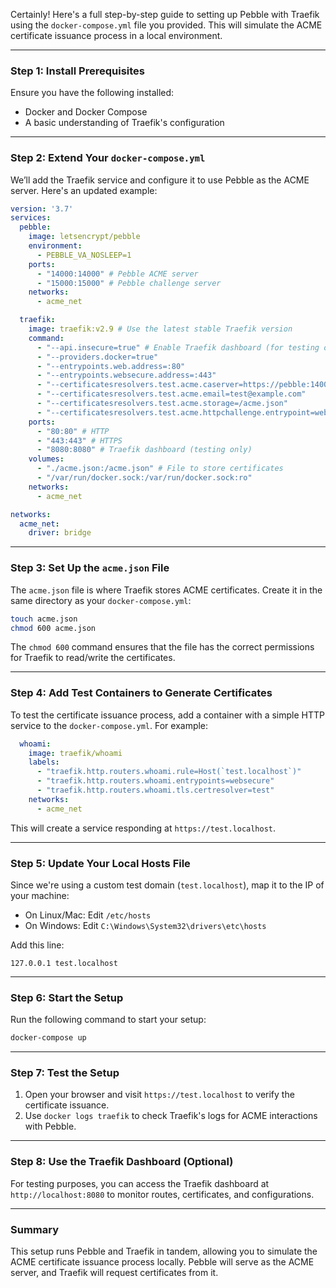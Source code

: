 Certainly! Here's a full step-by-step guide to setting up Pebble with Traefik using the `docker-compose.yml` file you provided. This will simulate the ACME certificate issuance process in a local environment.

---

### Step 1: Install Prerequisites
Ensure you have the following installed:
- Docker and Docker Compose
- A basic understanding of Traefik's configuration

---

### Step 2: Extend Your `docker-compose.yml`
We’ll add the Traefik service and configure it to use Pebble as the ACME server. Here's an updated example:

```yaml
version: '3.7'
services:
  pebble:
    image: letsencrypt/pebble
    environment:
      - PEBBLE_VA_NOSLEEP=1
    ports:
      - "14000:14000" # Pebble ACME server
      - "15000:15000" # Pebble challenge server
    networks:
      - acme_net

  traefik:
    image: traefik:v2.9 # Use the latest stable Traefik version
    command:
      - "--api.insecure=true" # Enable Traefik dashboard (for testing only)
      - "--providers.docker=true"
      - "--entrypoints.web.address=:80"
      - "--entrypoints.websecure.address=:443"
      - "--certificatesresolvers.test.acme.caserver=https://pebble:14000/dir"
      - "--certificatesresolvers.test.acme.email=test@example.com"
      - "--certificatesresolvers.test.acme.storage=/acme.json"
      - "--certificatesresolvers.test.acme.httpchallenge.entrypoint=web"
    ports:
      - "80:80" # HTTP
      - "443:443" # HTTPS
      - "8080:8080" # Traefik dashboard (testing only)
    volumes:
      - "./acme.json:/acme.json" # File to store certificates
      - "/var/run/docker.sock:/var/run/docker.sock:ro"
    networks:
      - acme_net

networks:
  acme_net:
    driver: bridge
```

---

### Step 3: Set Up the `acme.json` File
The `acme.json` file is where Traefik stores ACME certificates. Create it in the same directory as your `docker-compose.yml`:
```bash
touch acme.json
chmod 600 acme.json
```
The `chmod 600` command ensures that the file has the correct permissions for Traefik to read/write the certificates.

---

### Step 4: Add Test Containers to Generate Certificates
To test the certificate issuance process, add a container with a simple HTTP service to the `docker-compose.yml`. For example:

```yaml
  whoami:
    image: traefik/whoami
    labels:
      - "traefik.http.routers.whoami.rule=Host(`test.localhost`)"
      - "traefik.http.routers.whoami.entrypoints=websecure"
      - "traefik.http.routers.whoami.tls.certresolver=test"
    networks:
      - acme_net
```

This will create a service responding at `https://test.localhost`.

---

### Step 5: Update Your Local Hosts File
Since we're using a custom test domain (`test.localhost`), map it to the IP of your machine:
- On Linux/Mac: Edit `/etc/hosts`
- On Windows: Edit `C:\Windows\System32\drivers\etc\hosts`

Add this line:
```
127.0.0.1 test.localhost
```

---

### Step 6: Start the Setup
Run the following command to start your setup:
```bash
docker-compose up
```

---

### Step 7: Test the Setup
1. Open your browser and visit `https://test.localhost` to verify the certificate issuance.
2. Use `docker logs traefik` to check Traefik's logs for ACME interactions with Pebble.

---

### Step 8: Use the Traefik Dashboard (Optional)
For testing purposes, you can access the Traefik dashboard at `http://localhost:8080` to monitor routes, certificates, and configurations.

---

### Summary
This setup runs Pebble and Traefik in tandem, allowing you to simulate the ACME certificate issuance process locally. Pebble will serve as the ACME server, and Traefik will request certificates from it.

